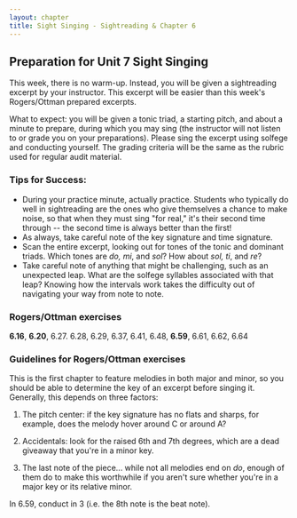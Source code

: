```yaml
---
layout: chapter
title: Sight Singing - Sightreading & Chapter 6
---
```


## Preparation for Unit 7 Sight Singing

This week, there is no warm-up. Instead, you will be given a sightreading excerpt by your instructor. This excerpt will be easier than this week's Rogers/Ottman prepared excerpts. 

What to expect: you will be given a tonic triad, a starting pitch, and about a minute to prepare, during which you may sing (the instructor will not listen to or grade you on your preparations). Please sing the excerpt using solfege and conducting yourself. The grading criteria will be the same as the rubric used for regular audit material. 

### Tips for Success:

- During your practice minute, actually practice. Students who typically do well in sightreading are the ones who give themselves a chance to make noise, so that when they must sing "for real," it's their second time through -- the second time is always better than the first! 
- As always, take careful note of the key signature and time signature. 
- Scan the entire excerpt, looking out for tones of the tonic and dominant triads. Which tones are *do, mi*, and *sol*? How about *sol, ti*, and *re*?
- Take careful note of anything that might be challenging, such as an unexpected leap. What are the solfege syllables associated with that leap? Knowing how the intervals work takes the difficulty out of navigating your way from note to note.

### Rogers/Ottman exercises

**6.16**, **6.20**, 6.27. 6.28, 6.29, 6.37, 6.41, 6.48, **6.59**, 6.61, 6.62, 6.64 

### Guidelines for Rogers/Ottman exercises

This is the first chapter to feature melodies in both major and minor, so you should be able to determine the key of an excerpt before singing it. Generally, this depends on three factors:

1. The pitch center: if the key signature has no flats and sharps, for example, does the melody hover around C or around A?

2. Accidentals: look for the raised 6th and 7th degrees, which are a dead giveaway that you're in a minor key.

3. The last note of the piece... while not all melodies end on *do*, enough of them do to make this worthwhile if you aren't sure whether you're in a major key or its relative minor.

In 6.59, conduct in 3 (i.e. the 8th note is the beat note).